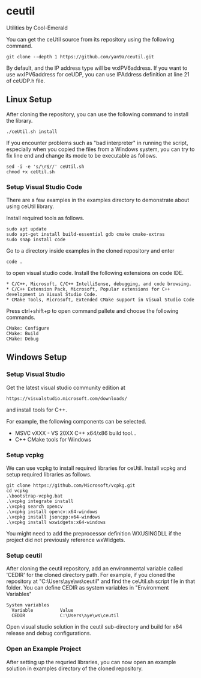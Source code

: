 # ceutil

Utilities by Cool-Emerald

You can get the ceUtil source from its repository using the following command.

    git clone --depth 1 https://github.com/yan9a/ceutil.git

By default, and the IP address type will be wxIPV6address.
If you want to use wxIPV6address for ceUDP, you can use IPAddress definition at line 21 of ceUDP.h file.

## Linux Setup

After cloning the repository, you can use the following command to install the library.

    ./ceUtil.sh install

If you encounter problems such as "bad interpreter" in running the script, especially when you copied the files from a Windows system, you can try to fix line end and change its mode to be executable as follows.

    sed -i -e 's/\r$//' ceUtil.sh
    chmod +x ceUtil.sh

### Setup Visual Studio Code

There are a few examples in the examples directory to demonstrate about using ceUtil library.

Install required tools as follows.

    sudo apt update
    sudo apt-get install build-essential gdb cmake cmake-extras
    sudo snap install code

Go to a directory inside examples in the cloned repository and enter

    code .

to open visual studio code. Install the following extensions on code IDE.

    * C/C++, Microsoft, C/C++ IntelliSense, debugging, and code browsing.
    * C/C++ Extension Pack, Microsoft, Popular extensions for C++ development in Visual Studio Code.
    * CMake Tools, Microsoft, Extended CMake support in Visual Studio Code

Press ctrl+shift+p to open command pallete and choose the following commands.

    CMake: Configure
    CMake: Build
    CMake: Debug

## Windows Setup


### Setup Visual Studio  

Get the latest visual studio community edition at 

    https://visualstudio.microsoft.com/downloads/

and install tools for C++.

For example, the following components can be selected.

 * MSVC vXXX - VS 20XX C++ x64/x86 build tool...
 * C++ CMake tools for Windows

### Setup vcpkg

We can use vcpkg to install required libraries for ceUtil. Install vcpkg and setup required libraries as follows.
    
    git clone https://github.com/Microsoft/vcpkg.git
    cd vcpkg
    .\bootstrap-vcpkg.bat
    .\vcpkg integrate install
    .\vcpkg search opencv
    .\vcpkg install opencv:x64-windows
    .\vcpkg install jsoncpp:x64-windows
    .\vcpkg install wxwidgets:x64-windows

You might need to add the preprocessor definition WXUSINGDLL if the project did not previously reference wxWidgets.

### Setup ceutil

After cloning the ceutil repository, add an environmental variable called 'CEDIR' for the cloned directory path. For example, if you cloned the repository at "C:\Users\aye\ws\ceutil" and find the ceUtil.sh script file in that folder. You can define CEDIR as system variables in "Environment Variables"

    System variables
      Variable          Value
      CEDIR             C:\Users\aye\ws\ceutil    


Open visual studio solution in the ceutil sub-directory and build for x64 release and debug configurations.


### Open an Example Project

After setting up the requried libraries, you can now open an example solution in examples directory of the cloned repository.